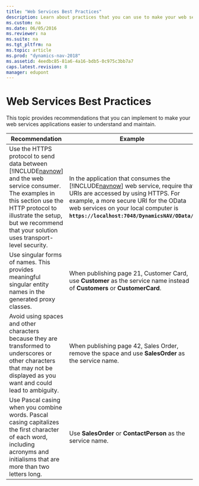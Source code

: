 ```yaml
---
title: "Web Services Best Practices"
description: Learn about practices that you can use to make your web services applications easier to understand and maintain. 
ms.custom: na
ms.date: 06/05/2016
ms.reviewer: na
ms.suite: na
ms.tgt_pltfrm: na
ms.topic: article
ms.prod: "dynamics-nav-2018"
ms.assetid: 4eedbc85-81a6-4a16-bdb5-0c975c3bb7a7
caps.latest.revision: 8
manager: edupont
---
```

# Web Services Best Practices
This topic provides recommendations that you can implement to make your web services applications easier to understand and maintain.  


|                                                                                                                           Recommendation                                                                                                                           |                                                                                                                                     Example                                                                                                                                     |
|--------------------------------------------------------------------------------------------------------------------------------------------------------------------------------------------------------------------------------------------------------------------|---------------------------------------------------------------------------------------------------------------------------------------------------------------------------------------------------------------------------------------------------------------------------------|
| Use the HTTPS protocol to send data between [!INCLUDE[navnow](includes/navnow_md.md)] and the web service consumer. The examples in this section use the HTTP protocol to illustrate the setup, but we recommend that your solution uses transport-level security. | In the application that consumes the [!INCLUDE[navnow](includes/navnow_md.md)] web service, require that URIs are accessed by using HTTPS. For example, a more secure URI for the OData web services on your local computer is **`https://localhost:7048/DynamicsNAV/OData/`**. |
|                                                                            Use singular forms of names. This provides meaningful singular entity names in the generated proxy classes.                                                                             |                                                                           When publishing page 21, Customer Card, use **Customer** as the service name instead of **Customers** or **CustomerCard**.                                                                            |
|                                             Avoid using spaces and other characters because they are transformed to underscores or other characters that may not be displayed as you want and could lead to ambiguity.                                             |                                                                                       When publishing page 42, Sales Order, remove the space and use **SalesOrder** as the service name.                                                                                        |
|                                           Use Pascal casing when you combine words. Pascal casing capitalizes the first character of each word, including acronyms and initialisms that are more than two letters long.                                            |                                                                                                          Use **SalesOrder** or **ContactPerson** as the service name.                                                                                                           |


